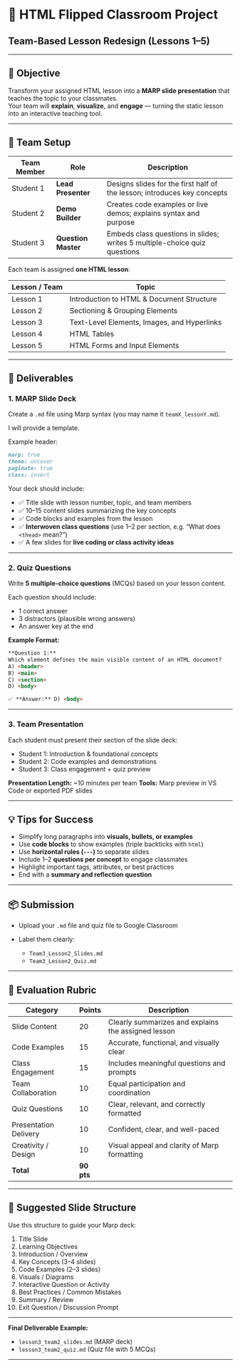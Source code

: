 
# 🧠 HTML Flipped Classroom Project
## Team-Based Lesson Redesign (Lessons 1–5)

---

## 🎯 Objective
Transform your assigned HTML lesson into a **MARP slide presentation** that teaches the topic to your classmates.  
Your team will **explain**, **visualize**, and **engage** — turning the static lesson into an interactive teaching tool.

---

## 🧩 Team Setup

| Team Member | Role | Description |
|--------------|------|--------------|
| Student 1 | **Lead Presenter** | Designs slides for the first half of the lesson; introduces key concepts | 
| Student 2 | **Demo Builder** | Creates code examples or live demos; explains syntax and purpose |
| Student 3 | **Question Master** | Embeds class questions in slides; writes 5 multiple-choice quiz questions |

Each team is assigned **one HTML lesson**:

| Lesson / Team | Topic |
|--------|--------|
| Lesson 1 | Introduction to HTML & Document Structure |
| Lesson 2 | Sectioning & Grouping Elements |
| Lesson 3 | Text-Level Elements, Images, and Hyperlinks |
| Lesson 4 | HTML Tables |
| Lesson 5 | HTML Forms and Input Elements |

---

## 🧱 Deliverables

### 1. **MARP Slide Deck**
Create a `.md` file using Marp syntax (you may name it `teamX_lessonY.md`).

I will provide a template.

Example header:
```markdown
marp: true
theme: uncover
paginate: true
class: invert
````

Your deck should include:

* ✅ Title slide with lesson number, topic, and team members
* ✅ 10–15 content slides summarizing the key concepts
* ✅ Code blocks and examples from the lesson
* ✅ **Interwoven class questions** (use 1–2 per section, e.g. “What does `<thead>` mean?”)
* ✅ A few slides for **live coding or class activity ideas**

---

### 2. **Quiz Questions**

Write **5 multiple-choice questions** (MCQs) based on your lesson content.

Each question should include:

* 1 correct answer
* 3 distractors (plausible wrong answers)
* An answer key at the end

**Example Format:**

```markdown
**Question 1:**  
Which element defines the main visible content of an HTML document?  
A) <header>  
B) <main>  
C) <section>  
D) <body>

✅ **Answer:** D) <body>
```

---

### 3. **Team Presentation**

Each student must present their section of the slide deck:

* Student 1: Introduction & foundational concepts
* Student 2: Code examples and demonstrations
* Student 3: Class engagement + quiz preview

**Presentation Length:** ~10 minutes per team
**Tools:** Marp preview in VS Code or exported PDF slides

---

## 💡 Tips for Success

* Simplify long paragraphs into **visuals, bullets, or examples**
* Use **code blocks** to show examples (triple backticks with `html`)
* Use **horizontal rules (`---`)** to separate slides
* Include 1–2 **questions per concept** to engage classmates
* Highlight important tags, attributes, or best practices
* End with a **summary and reflection question**

---

## 📦 Submission

* Upload your `.md` file and quiz file to Google Classroom
* Label them clearly:

  * `Team3_Lesson2_Slides.md`
  * `Team3_Lesson2_Quiz.md`

---

## 🧮 Evaluation Rubric

| Category              | Points     | Description                                         |
| --------------------- | ---------- | --------------------------------------------------- |
| Slide Content         | 20         | Clearly summarizes and explains the assigned lesson |
| Code Examples         | 15         | Accurate, functional, and visually clear            |
| Class Engagement      | 15         | Includes meaningful questions and prompts           |
| Team Collaboration    | 10         | Equal participation and coordination                |
| Quiz Questions        | 10         | Clear, relevant, and correctly formatted            |
| Presentation Delivery | 10         | Confident, clear, and well-paced                    |
| Creativity / Design   | 10         | Visual appeal and clarity of Marp formatting        |
| **Total**             | **90 pts** |                                                     |

---

## 🧭 Suggested Slide Structure

Use this structure to guide your Marp deck:

1. Title Slide
2. Learning Objectives
3. Introduction / Overview
4. Key Concepts (3–4 slides)
5. Code Examples (2–3 slides)
6. Visuals / Diagrams
7. Interactive Question or Activity
8. Best Practices / Common Mistakes
9. Summary / Review
10. Exit Question / Discussion Prompt

---

**Final Deliverable Example:**

* `lesson3_team2_slides.md` (MARP deck)
* `lesson3_team2_quiz.md` (Quiz file with 5 MCQs)

---
